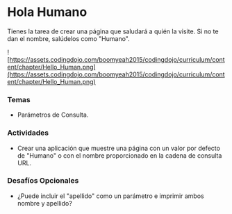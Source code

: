 # **Hola Humano**

Tienes la tarea de crear una página que saludará a quién la visite. Si no te dan el nombre, salúdelos como "Humano".

![https://assets.codingdojo.com/boomyeah2015/codingdojo/curriculum/content/chapter/Hello_Human.png](https://assets.codingdojo.com/boomyeah2015/codingdojo/curriculum/content/chapter/Hello_Human.png)

### **Temas**

- Parámetros de Consulta.

### **Actividades**

- Crear una aplicación que muestre una página con un valor por defecto de "Humano" o con el nombre proporcionado en la cadena de consulta URL.

### **Desafíos Opcionales**

- ¿Puede incluir el "apellido" como un parámetro e imprimir ambos nombre y apellido?